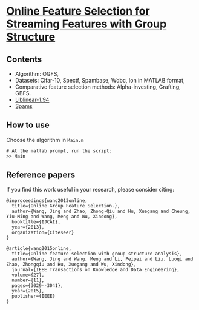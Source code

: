 # [Online Feature Selection for Streaming Features with Group Structure](http://ieeexplore.ieee.org/abstract/document/7118201/)

## Contents

* Algorithm: OGFS,
* Datasets: Cifar-10, Spectf, Spambase, Wdbc, Ion in MATLAB format,
* Comparative feature selection methods: Alpha-investing, Grafting, GBFS.
* [Liblinear-1.94](https://www.csie.ntu.edu.tw/~cjlin/liblinear/)
* [Spams](http://spams-devel.gforge.inria.fr/)

## How to use

Choose the algorithm in `Main.m`

```Shell
# At the matlab prompt, run the script:
>> Main
```

## Reference papers

If you find this work useful in your research, please consider citing:

```
@inproceedings{wang2013online,
  title={Online Group Feature Selection.},  
  author={Wang, Jing and Zhao, Zhong-Qiu and Hu, Xuegang and Cheung, Yiu-Ming and Wang, Meng and Wu, Xindong},
  booktitle={IJCAI},  
  year={2013},  
  organization={Citeseer}
}
```
```
@article{wang2015online,
  title={Online feature selection with group structure analysis},  
  author={Wang, Jing and Wang, Meng and Li, Peipei and Liu, Luoqi and Zhao, Zhongqiu and Hu, Xuegang and Wu, Xindong},
  journal={IEEE Transactions on Knowledge and Data Engineering},
  volume={27},  
  number={11},  
  pages={3029--3041},  
  year={2015},  
  publisher={IEEE}
}
```



